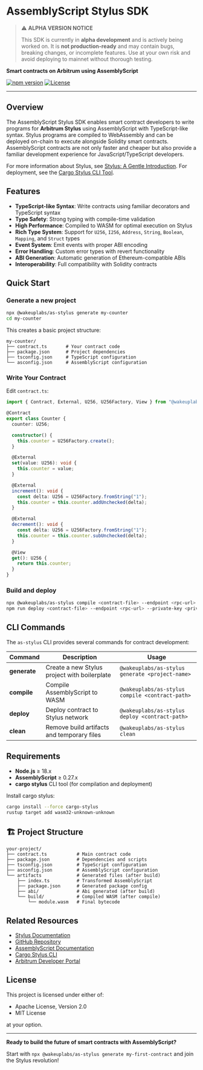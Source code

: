 # AssemblyScript Stylus SDK

> ⚠️ **ALPHA VERSION NOTICE**
>
> This SDK is currently in **alpha development** and is actively being worked on.
> It is **not production-ready** and may contain bugs, breaking changes, or incomplete features.
> Use at your own risk and avoid deploying to mainnet without thorough testing.

**Smart contracts on Arbitrum using AssemblyScript**

[![npm version](https://badge.fury.io/js/as-stylus.svg)](https://badge.fury.io/js/as-stylus)
[![License](https://img.shields.io/badge/license-MIT%20OR%20Apache--2.0-blue.svg)](https://github.com/wakeuplabs-io/assembly-script-stylus-sdk)

---

## Overview

The AssemblyScript Stylus SDK enables smart contract developers to write programs for **Arbitrum Stylus** using AssemblyScript with TypeScript-like syntax. Stylus programs are compiled to WebAssembly and can be deployed on-chain to execute alongside Solidity smart contracts. AssemblyScript contracts are not only faster and cheaper but also provide a familiar development experience for JavaScript/TypeScript developers.

For more information about Stylus, see [Stylus: A Gentle Introduction](https://docs.arbitrum.io/stylus/stylus-gentle-introduction). For deployment, see the [Cargo Stylus CLI Tool](https://docs.arbitrum.io/stylus/reference/cargo-stylus).

## Features

- **TypeScript-like Syntax**: Write contracts using familiar decorators and TypeScript syntax
- **Type Safety**: Strong typing with compile-time validation
- **High Performance**: Compiled to WASM for optimal execution on Stylus
- **Rich Type System**: Support for `U256`, `I256`, `Address`, `String`, `Boolean`, `Mapping`, and `Struct` types
- **Event System**: Emit events with proper ABI encoding
- **Error Handling**: Custom error types with revert functionality
- **ABI Generation**: Automatic generation of Ethereum-compatible ABIs
- **Interoperability**: Full compatibility with Solidity contracts

## Quick Start

### Generate a new project

```bash
npx @wakeuplabs/as-stylus generate my-counter
cd my-counter
```

This creates a basic project structure:

```
my-counter/
├── contract.ts       # Your contract code
├── package.json      # Project dependencies
├── tsconfig.json     # TypeScript configuration
└── asconfig.json     # AssemblyScript configuration
```

### Write Your Contract

Edit `contract.ts`:

```typescript
import { Contract, External, U256, U256Factory, View } from "@wakeuplabs/as-stylus";

@Contract
export class Counter {
  counter: U256;

  constructor() {
    this.counter = U256Factory.create();
  }

  @External
  set(value: U256): void {
    this.counter = value;
  }

  @External
  increment(): void {
    const delta: U256 = U256Factory.fromString("1");
    this.counter = this.counter.addUnchecked(delta);
  }

  @External
  decrement(): void {
    const delta: U256 = U256Factory.fromString("1");
    this.counter = this.counter.subUnchecked(delta);
  }

  @View
  get(): U256 {
    return this.counter;
  }
}
```

### Build and deploy

```bash
npx @wakeuplabs/as-stylus compile <contract-file> --endpoint <rpc-url>    # build artifacts, Compile to WASM and check Validate with cargo stylus
npm run deploy <contract-file> --endpoint <rpc-url> --private-key <private-key>  --output <output-file> --constructor-args <constructor-args...>                      # Deploy to Arbitrum
```

## CLI Commands

The `as-stylus` CLI provides several commands for contract development:

| Command      | Description                                  | Usage                                           |
| ------------ | -------------------------------------------- | ----------------------------------------------- |
| **generate** | Create a new Stylus project with boilerplate | `@wakeuplabs/as-stylus generate <project-name>` |
| **compile**  | Compile AssemblyScript to WASM               | `@wakeuplabs/as-stylus compile <contract-path>` |
| **deploy**   | Deploy contract to Stylus network            | `@wakeuplabs/as-stylus deploy <contract-path>`  |
| **clean**    | Remove build artifacts and temporary files   | `@wakeuplabs/as-stylus clean`                   |

## Requirements

- **Node.js** ≥ 18.x
- **AssemblyScript** ≥ 0.27.x
- **cargo stylus** CLI tool (for compilation and deployment)

Install cargo stylus:

```bash
cargo install --force cargo-stylus
rustup target add wasm32-unknown-unknown
```

## 🏗️ Project Structure

```
your-project/
├── contract.ts           # Main contract code
├── package.json          # Dependencies and scripts
├── tsconfig.json         # TypeScript configuration
├── asconfig.json         # AssemblyScript configuration
└── artifacts             # Generated files (after build)
    ├── index.ts          # Transformed AssemblyScript
    ├── package.json      # Generated package config
    ├── abi/              # Abi generated (after build)
    └── build/            # Compiled WASM (after compile)
        └── module.wasm   # Final bytecode
```

## Related Resources

- [Stylus Documentation](https://docs.arbitrum.io/stylus)
- [GitHub Repository](https://github.com/wakeuplabs-io/assembly-script-stylus-sdk)
- [AssemblyScript Documentation](https://www.assemblyscript.org/)
- [Cargo Stylus CLI](https://docs.arbitrum.io/stylus/tools/stylus-cli)
- [Arbitrum Developer Portal](https://docs.arbitrum.io/)

## License

This project is licensed under either of:

- Apache License, Version 2.0
- MIT License

at your option.

---

**Ready to build the future of smart contracts with AssemblyScript?**

Start with `npx @wakeuplabs/as-stylus generate my-first-contract` and join the Stylus revolution!
